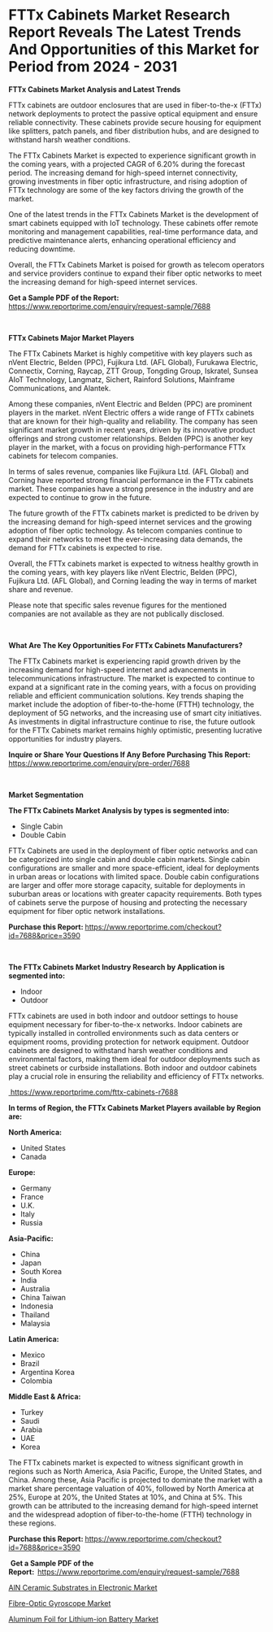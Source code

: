 <p><h1>FTTx Cabinets Market Research Report Reveals The Latest Trends And Opportunities of this Market for Period from 2024 - 2031</h1></p><p><strong>FTTx Cabinets Market Analysis and Latest Trends</strong></p>
<p><p>FTTx cabinets are outdoor enclosures that are used in fiber-to-the-x (FTTx) network deployments to protect the passive optical equipment and ensure reliable connectivity. These cabinets provide secure housing for equipment like splitters, patch panels, and fiber distribution hubs, and are designed to withstand harsh weather conditions.</p><p>The FTTx Cabinets Market is expected to experience significant growth in the coming years, with a projected CAGR of 6.20% during the forecast period. The increasing demand for high-speed internet connectivity, growing investments in fiber optic infrastructure, and rising adoption of FTTx technology are some of the key factors driving the growth of the market.</p><p>One of the latest trends in the FTTx Cabinets Market is the development of smart cabinets equipped with IoT technology. These cabinets offer remote monitoring and management capabilities, real-time performance data, and predictive maintenance alerts, enhancing operational efficiency and reducing downtime.</p><p>Overall, the FTTx Cabinets Market is poised for growth as telecom operators and service providers continue to expand their fiber optic networks to meet the increasing demand for high-speed internet services.</p></p>
<p><strong>Get a Sample PDF of the Report:&nbsp;</strong> <a href="https://www.reportprime.com/enquiry/request-sample/7688">https://www.reportprime.com/enquiry/request-sample/7688</a></p>
<p>&nbsp;</p>
<p><strong>FTTx Cabinets Major Market Players</strong></p>
<p><p>The FTTx Cabinets Market is highly competitive with key players such as nVent Electric, Belden (PPC), Fujikura Ltd. (AFL Global), Furukawa Electric, Connectix, Corning, Raycap, ZTT Group, Tongding Group, Iskratel, Sunsea AIoT Technology, Langmatz, Sichert, Rainford Solutions, Mainframe Communications, and Alantek.</p><p>Among these companies, nVent Electric and Belden (PPC) are prominent players in the market. nVent Electric offers a wide range of FTTx cabinets that are known for their high-quality and reliability. The company has seen significant market growth in recent years, driven by its innovative product offerings and strong customer relationships. Belden (PPC) is another key player in the market, with a focus on providing high-performance FTTx cabinets for telecom companies.</p><p>In terms of sales revenue, companies like Fujikura Ltd. (AFL Global) and Corning have reported strong financial performance in the FTTx cabinets market. These companies have a strong presence in the industry and are expected to continue to grow in the future.</p><p>The future growth of the FTTx cabinets market is predicted to be driven by the increasing demand for high-speed internet services and the growing adoption of fiber optic technology. As telecom companies continue to expand their networks to meet the ever-increasing data demands, the demand for FTTx cabinets is expected to rise.</p><p>Overall, the FTTx cabinets market is expected to witness healthy growth in the coming years, with key players like nVent Electric, Belden (PPC), Fujikura Ltd. (AFL Global), and Corning leading the way in terms of market share and revenue.</p><p>Please note that specific sales revenue figures for the mentioned companies are not available as they are not publically disclosed.</p></p>
<p>&nbsp;</p>
<p><strong>What Are The Key Opportunities For FTTx Cabinets Manufacturers?</strong></p>
<p><p>The FTTx Cabinets market is experiencing rapid growth driven by the increasing demand for high-speed internet and advancements in telecommunications infrastructure. The market is expected to continue to expand at a significant rate in the coming years, with a focus on providing reliable and efficient communication solutions. Key trends shaping the market include the adoption of fiber-to-the-home (FTTH) technology, the deployment of 5G networks, and the increasing use of smart city initiatives. As investments in digital infrastructure continue to rise, the future outlook for the FTTx Cabinets market remains highly optimistic, presenting lucrative opportunities for industry players.</p></p>
<p><strong>Inquire or Share Your Questions If Any Before Purchasing This Report:</strong> <a href="https://www.reportprime.com/enquiry/pre-order/7688">https://www.reportprime.com/enquiry/pre-order/7688</a></p>
<p>&nbsp;</p>
<p><strong>Market Segmentation</strong></p>
<p><strong>The FTTx Cabinets Market Analysis by types is segmented into:</strong></p>
<p><ul><li>Single Cabin</li><li>Double Cabin</li></ul></p>
<p><p>FTTx Cabinets are used in the deployment of fiber optic networks and can be categorized into single cabin and double cabin markets. Single cabin configurations are smaller and more space-efficient, ideal for deployments in urban areas or locations with limited space. Double cabin configurations are larger and offer more storage capacity, suitable for deployments in suburban areas or locations with greater capacity requirements. Both types of cabinets serve the purpose of housing and protecting the necessary equipment for fiber optic network installations.</p></p>
<p><strong>Purchase this Report:&nbsp;</strong><a href="https://www.reportprime.com/checkout?id=7688&price=3590">https://www.reportprime.com/checkout?id=7688&price=3590</a></p>
<p>&nbsp;</p>
<p><strong>The FTTx Cabinets Market Industry Research by Application is segmented into:</strong></p>
<p><ul><li>Indoor</li><li>Outdoor</li></ul></p>
<p><p>FTTx cabinets are used in both indoor and outdoor settings to house equipment necessary for fiber-to-the-x networks. Indoor cabinets are typically installed in controlled environments such as data centers or equipment rooms, providing protection for network equipment. Outdoor cabinets are designed to withstand harsh weather conditions and environmental factors, making them ideal for outdoor deployments such as street cabinets or curbside installations. Both indoor and outdoor cabinets play a crucial role in ensuring the reliability and efficiency of FTTx networks.</p></p>
<p><a href="https://www.reportprime.com/fttx-cabinets-r7688">&nbsp;https://www.reportprime.com/fttx-cabinets-r7688</a></p>
<p><strong>In terms of Region, the FTTx Cabinets Market Players available by Region are:</strong></p>
<p>
    <p> <strong> North America: </strong>
        <ul>
            <li>United States</li>
            <li>Canada</li>
        </ul>
        </p> 
    <p> <strong> Europe: </strong>
        <ul>
            <li>Germany</li>
            <li>France</li>
            <li>U.K.</li>
            <li>Italy</li>
            <li>Russia</li>
        </ul>
        </p> 
    <p> <strong> Asia-Pacific: </strong>
        <ul>
            <li>China</li>
            <li>Japan</li>
            <li>South Korea</li>
            <li>India</li>
            <li>Australia</li>
            <li>China Taiwan</li>
            <li>Indonesia</li>
            <li>Thailand</li>
            <li>Malaysia</li>
        </ul>
        </p> 
    <p> <strong> Latin America: </strong>
        <ul>
            <li>Mexico</li>
            <li>Brazil</li>
            <li>Argentina Korea</li>
            <li>Colombia</li>
        </ul>
        </p> 
    <p> <strong> Middle East & Africa: </strong>
        <ul>
            <li>Turkey</li>
            <li>Saudi</li>
            <li>Arabia</li>
            <li>UAE</li>
            <li>Korea</li>
        </ul>
    </p>
    </p>
<p><p>The FTTx cabinets market is expected to witness significant growth in regions such as North America, Asia Pacific, Europe, the United States, and China. Among these, Asia Pacific is projected to dominate the market with a market share percentage valuation of 40%, followed by North America at 25%, Europe at 20%, the United States at 10%, and China at 5%. This growth can be attributed to the increasing demand for high-speed internet and the widespread adoption of fiber-to-the-home (FTTH) technology in these regions.</p></p>
<p><strong>Purchase this Report: </strong><a href="https://www.reportprime.com/checkout?id=7688&price=3590">https://www.reportprime.com/checkout?id=7688&price=3590</a></p>
<p>&nbsp;<strong>Get a Sample PDF of the Report:&nbsp;&nbsp;</strong><a href="https://www.reportprime.com/enquiry/request-sample/7688">https://www.reportprime.com/enquiry/request-sample/7688</a></p>
<p><strong></strong></p>
<p><p><a href="https://fuschia-pecorino-a6d.notion.site/AlN-Ceramic-Substrates-in-Electronic-Market-Analysis-Its-CAGR-Market-Segmentation-and-Global-Indus-4cc40a98ba6545d1aa801ac6039f6f5b">AlN Ceramic Substrates in Electronic Market</a></p><p><a href="https://github.com/PeterParrish5/Market-Research-Report-List-4/blob/main/fibre-optic-gyroscope-market.md">Fibre-Optic Gyroscope Market</a></p><p><a href="https://changeable-paste-463.notion.site/Aluminum-Foil-for-Lithium-ion-Battery-Market-Size-CAGR-Trends-2024-2030-9d493c8b198849e0b491895cb816c09d">Aluminum Foil for Lithium-ion Battery Market</a></p></p>